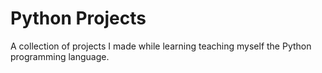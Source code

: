 # Python Projects

A collection of projects I made while learning teaching myself the Python programming language.
